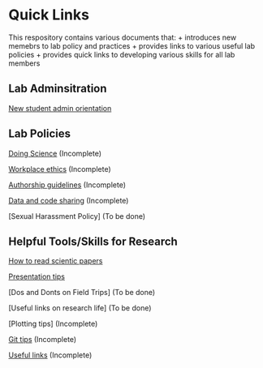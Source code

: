 
# Quick Links

This respository contains various documents that: 
    + introduces new memebrs to lab policy and practices 
    + provides links to various useful lab policies 
    + provides quick links to developing various skills for all lab members

## Lab Adminsitration

[New student admin orientation](https://github.com/guttal/tee-tools/blob/master/new-student-admin.Rmd)

## Lab Policies

[Doing Science](https://github.com/guttal/tee-tools/blob/master/doing-science.Rmd) (Incomplete)

[Workplace ethics]() (Incomplete)

[Authorship guidelines](https://github.com/guttal/tee-tools/blob/master/guidelines-for-authorship.Rmd) (Incomplete)

[Data and code sharing](https://github.com/guttal/tee-tools/blob/master/data-code-sharing.Rmd) (Incomplete)


[Sexual Harassment Policy] (To be done)

## Helpful Tools/Skills for Research

[How to read scientic papers](https://github.com/guttal/tee-tools/blob/master/how-to-read-papers.Rmd)

[Presentation tips](https://github.com/guttal/tee-tools/blob/master/presentation-tips.Rmd)

[Dos and Donts on Field Trips] (To be done)

[Useful links on research life] (To be done)

[Plotting tips] (Incomplete)

[Git tips](https://github.com/guttal/tee-tools/blob/master/git-tips.Rmd) (Incomplete)

[Useful links](https://github.com/guttal/tee-tools/blob/master/useful-articles.Rmd) (Incomplete)


